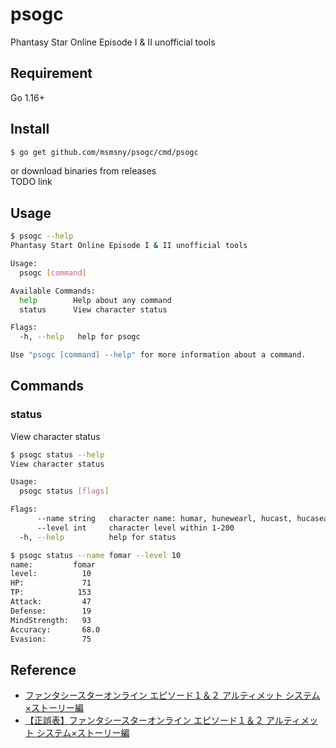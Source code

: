 # psogc

Phantasy Star Online Episode I & II unofficial tools

## Requirement

Go 1.16+

## Install

```bash
$ go get github.com/msmsny/psogc/cmd/psogc
```

or download binaries from releases  
TODO link

## Usage

```bash
$ psogc --help
Phantasy Start Online Episode I & II unofficial tools

Usage:
  psogc [command]

Available Commands:
  help        Help about any command
  status      View character status

Flags:
  -h, --help   help for psogc

Use "psogc [command] --help" for more information about a command.
```

## Commands

### status

View character status

```bash
$ psogc status --help
View character status

Usage:
  psogc status [flags]

Flags:
      --name string   character name: humar, hunewearl, hucast, hucaseal, ramar, ramarl, racast, racaseal, fomar, fomarl, fonewm, fonewearl
      --level int     character level within 1-200
  -h, --help          help for status
```

```bash
$ psogc status --name fomar --level 10
name:         fomar
level:          10
HP:             71
TP:            153
Attack:         47
Defense:        19
MindStrength:   93
Accuracy:       68.0
Evasion:        75
```

## Reference

* [ファンタシースターオンライン エピソード１＆２ アルティメット システム×ストーリー編](https://www.sbcr.jp/product/4797321806/)
* [【正誤表】ファンタシースターオンライン エピソード１＆２ アルティメット システム×ストーリー編](https://www.sbcr.jp/support/8412/)
